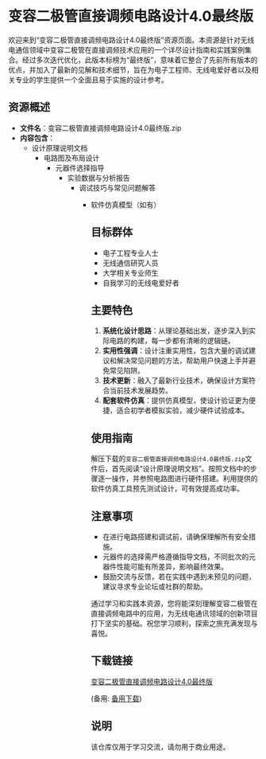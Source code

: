 # 变容二极管直接调频电路设计4.0最终版

欢迎来到“变容二极管直接调频电路设计4.0最终版”资源页面。本资源是针对无线电通信领域中变容二极管在直接调频技术应用的一个详尽设计指南和实践案例集合。经过多次迭代优化，此版本标榜为“最终版”，意味着它整合了先前所有版本的优点，并加入了最新的见解和技术细节，旨在为电子工程师、无线电爱好者以及相关专业的学生提供一个全面且易于实施的设计参考。

## 资源概述

- **文件名**：变容二极管直接调频电路设计4.0最终版.zip
- **内容包含**：
  - 设计原理说明文档
    - 电路图及布局设计
      - 元器件选择指导
        - 实验数据与分析报告
          - 调试技巧与常见问题解答
            - 软件仿真模型（如有）

              ## 目标群体

              - 电子工程专业人士
              - 无线通信研究人员
              - 大学相关专业师生
              - 自我学习的无线电爱好者

              ## 主要特色

              1. **系统化设计思路**：从理论基础出发，逐步深入到实际电路的构建，每一步都有清晰的逻辑链。
              2. **实用性强调**：设计注重实用性，包含大量的调试建议和解决常见问题的方法，帮助用户快速上手并避免常见陷阱。
              3. **技术更新**：融入了最新行业技术，确保设计方案符合当前技术发展趋势。
              4. **配套软件仿真**：提供仿真模型，使设计验证更为便捷，适合初学者模拟实验，减少硬件试验成本。

              ## 使用指南

              解压下载的`变容二极管直接调频电路设计4.0最终版.zip`文件后，首先阅读“设计原理说明文档”。按照文档中的步骤逐一操作，并参照电路图进行硬件搭建。利用提供的软件仿真工具预先测试设计，可有效提高成功率。

              ## 注意事项

              - 在进行电路搭建和调试前，请确保理解所有安全措施。
              - 元器件的选择需严格遵循指导文档，不同批次的元器件性能可能有所差异，影响最终效果。
              - 鼓励交流与反馈，若在实践中遇到未预见的问题，建议寻求专业论坛或社群的帮助。

              通过学习和实践本资源，您将能深刻理解变容二极管在直接调频电路中的应用，为无线电通讯领域的创新项目打下坚实的基础。祝您学习顺利，探索之旅充满发现与喜悦。

              ## 下载链接
              [变容二极管直接调频电路设计4.0最终版](https://pan.quark.cn/s/4909af2b95d1) 

              (备用: [备用下载](https://pan.baidu.com/s/1gIW5zrsYqJb4IxnR-vO4PA?pwd=1234))

              ## 说明

              该仓库仅用于学习交流，请勿用于商业用途。
